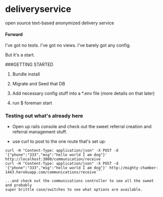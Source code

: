 # deliveryservice
open source text-based anonymized delivery service


#### Forward

I've got no tests. I've got no views. I've barely got any config. 

But it's a start. 


###GETTING STARTED

1) Bundle install

2) Migrate and Seed that DB

3) Add necessary config stuff into a *.env file (more details on that later)

3) run $ foreman start


### Testing out what's already here

* Open up rails console and check out the sweet referral creation and referral
management stuff. 

* use curl to post to the one route that's set up:

``` 
curl -H "Content-Type: application/json" -X POST -d '{"phone":"333","msg":"hello world I am dog"}' http://localhost:3000/communication/receive
curl -H "Content-Type: application/json" -X POST -d '{"phone":"333","msg":"hello world I am dog"}' http://mighty-chamber-1443.herokuapp.com/communications/receive```

...and check out the communications controller to see all the sweet and probably
super brittle case/switches to see what options are available.
